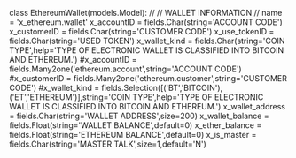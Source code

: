 class EthereumWallet(models.Model): 
//
// WALLET INFORMATION
//
name = 'x_ethereum.wallet'
x_accountID = fields.Char(string='ACCOUNT CODE')
x_customerlD = fields.Char(string='CUSTOMER CODE')
x_use_tokenID = fields.Char(string='USED TOKEN')
x_wallet_kind = fields.Char(string='COIN TYPE',help='TYPE OF ELECTRONIC WALLET IS CLASSIFIED INTO BITCOIN AND ETHEREUM.') 
#x_accountID = fields.Many2one('ethereum.account',string='ACCOUNT CODE') 
#x_customerlD = fields.Many2one('ethereum.customer',string='CUSTOMER CODE')
#x_wallet_kind = fields.Selection([('BT','BITCOIN'), ('ET','ETHEREUM')],string='COIN TYPE',help='TYPE OF ELECTRONIC WALLET IS CLASSIFIED INTO BITCOIN AND ETHEREUM.')
x_wallet_address = fields.Char(string='WALLET ADDRESS',size=200) 
x_wallet_balance = fields.Float(string='WALLET BALANCE',default=0) 
x_ether_balance = fields.Float(string='ETHEREUM BALANCE',default=0) 
x_is_master = fields.Char(string='MASTER TALK',size=1,default='N')
